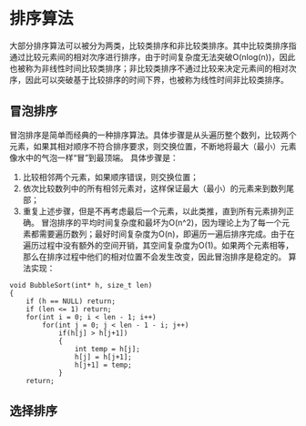 # 排序算法
大部分排序算法可以被分为两类，比较类排序和非比较类排序。其中比较类排序指通过比较元素间的相对次序进行排序，由于时间复杂度无法突破O(nlog(n))，因此也被称为非线性时间比较类排序；非比较类排序不通过比较来决定元素间的相对次序，因此可以突破基于比较排序的时间下界，也被称为线性时间非比较类排序。

## 冒泡排序
冒泡排序是简单而经典的一种排序算法。具体步骤是从头遍历整个数列，比较两个元素，如果其相对顺序不符合排序要求，则交换位置，不断地将最大（最小）元素像水中的气泡一样“冒”到最顶端。
具体步骤是：
  1. 比较相邻两个元素，如果顺序错误，则交换位置；
  2. 依次比较数列中的所有相邻元素对，这样保证最大（最小）的元素来到数列尾部；
  3. 重复上述步骤，但是不再考虑最后一个元素，以此类推，直到所有元素排列正确。
冒泡排序的平均时间复杂度和最坏为O(n^2)，因为理论上为了每一个元素都需要遍历数列；最好时间复杂度为O(n)，即遍历一遍后排序完成。由于在遍历过程中没有额外的空间开销，其空间复杂度为O(1)。如果两个元素相等，那么在排序过程中他们的相对位置不会发生改变，因此冒泡排序是稳定的。
算法实现：
```
void BubbleSort(int* h, size_t len)
{
    if (h == NULL) return;
    if (len <= 1) return;
    for(int i = 0; i < len - 1; i++)
        for(int j = 0; j < len - 1 - i; j++)
            if(h[j] > h[j+1])
            {
                int temp = h[j];
                h[j] = h[j+1];
                h[j+1] = temp;
            }
    return;
```

## 选择排序
